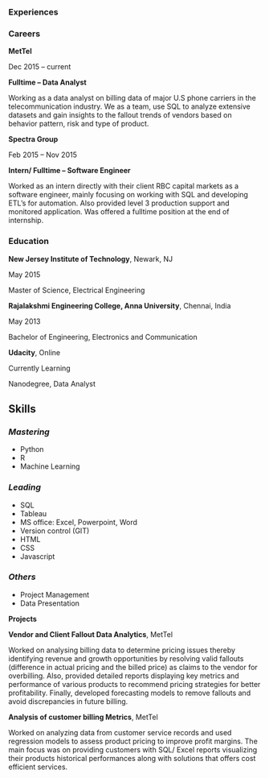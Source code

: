 ### **Experiences**

### **Careers**

**MetTel**

Dec 2015 – current

**Fulltime – Data Analyst**

Working as a data analyst on billing data of major U.S phone carriers in the telecommunication industry. We as a team, use SQL to analyze extensive datasets and gain insights to the fallout trends of vendors based on behavior pattern, risk and type of product. 

**Spectra Group**

Feb 2015 – Nov 2015

**Intern/ Fulltime – Software Engineer**

Worked as an intern directly with their client RBC capital markets as a software engineer, mainly focusing on working with SQL and developing ETL’s for automation. Also provided level 3 production support and monitored application. Was offered a fulltime position at the end of internship.

### **Education**

**New Jersey Institute of Technology**, Newark, NJ  

May 2015

Master of Science, Electrical Engineering  
						      
**Rajalakshmi Engineering College, Anna University**, Chennai, India

May 2013

Bachelor of Engineering, Electronics and Communication


**Udacity**, Online  

Currently Learning

Nanodegree, Data Analyst


## **Skills**


### _Mastering_
- Python
- R
- Machine Learning

### _Leading_
- SQL
- Tableau
- MS office: Excel, Powerpoint, Word
- Version control (GIT)
- HTML
- CSS
- Javascript

### _Others_
- Project Management
- Data Presentation

**Projects**


**Vendor and Client Fallout Data Analytics**, MetTel

Worked on analysing billing data to determine pricing issues thereby identifying revenue and growth opportunities by resolving valid fallouts (difference in actual pricing and the billed price) as claims to the vendor for overbilling. Also, provided detailed reports displaying key metrics and performance of various products to recommend pricing strategies for better profitability. Finally, developed forecasting models to remove fallouts and avoid discrepancies in future billing.



**Analysis of customer billing Metrics**, MetTel

Worked on analyzing data from customer service records and used regression models to assess product pricing to improve profit margins. The main focus was on providing customers with SQL/ Excel reports visualizing their products historical performances along with solutions that offers cost efficient services.
